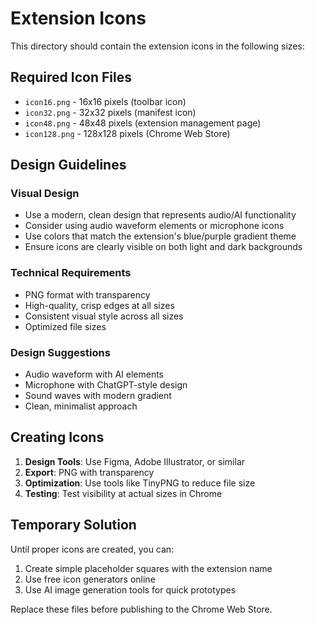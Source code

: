 # Extension Icons

This directory should contain the extension icons in the following sizes:

## Required Icon Files

- `icon16.png` - 16x16 pixels (toolbar icon)
- `icon32.png` - 32x32 pixels (manifest icon)
- `icon48.png` - 48x48 pixels (extension management page)
- `icon128.png` - 128x128 pixels (Chrome Web Store)

## Design Guidelines

### Visual Design
- Use a modern, clean design that represents audio/AI functionality
- Consider using audio waveform elements or microphone icons
- Use colors that match the extension's blue/purple gradient theme
- Ensure icons are clearly visible on both light and dark backgrounds

### Technical Requirements
- PNG format with transparency
- High-quality, crisp edges at all sizes
- Consistent visual style across all sizes
- Optimized file sizes

### Design Suggestions
- Audio waveform with AI elements
- Microphone with ChatGPT-style design
- Sound waves with modern gradient
- Clean, minimalist approach

## Creating Icons

1. **Design Tools**: Use Figma, Adobe Illustrator, or similar
2. **Export**: PNG with transparency
3. **Optimization**: Use tools like TinyPNG to reduce file size
4. **Testing**: Test visibility at actual sizes in Chrome

## Temporary Solution

Until proper icons are created, you can:
1. Create simple placeholder squares with the extension name
2. Use free icon generators online
3. Use AI image generation tools for quick prototypes

Replace these files before publishing to the Chrome Web Store.